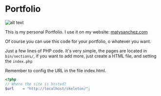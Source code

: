 Portfolio
=====

![alt text](http://matysanchez.com/images/logo.png "matysanchez.com")

This is my personal Portfolio. I use it on my website: [matysanchez.com](http://matysanchez.com/)

Of course you can use this code for your portfolio, o whatever you want.

Just a few lines of PHP code. It's very simple, the pages are located in ``bin/sections/``, if you want to add more, just create a HTML file, and setting the ``index.php``

Remember to config the URL in the file index.html.
 ```php
<?php
// Where the site is hosted?
$url    = "http://localhost/skeleton/"; 
 ```